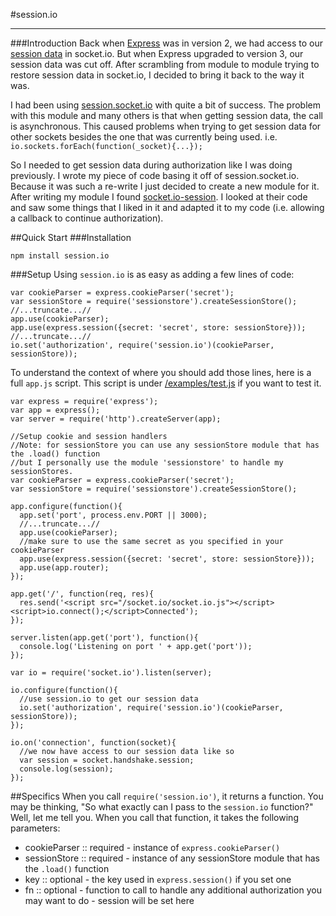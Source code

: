 #session.io
<hr>
###Introduction
Back when <a href="http://expressjs.com">Express</a> was in version 2, we had access to our 
<a href="http://www.danielbaulig.de/socket-ioexpress/">session data</a> in socket.io. But when Express upgraded to 
version 3, our session data was cut off. After scrambling from module to module trying to restore session data in 
socket.io, I decided to bring it back to the way it was.

I had been using <a href="https://github.com/functioncallback/session.socket.io">session.socket.io</a> with quite
a bit of success. The problem with this module and many others is that when getting session data, the call is 
asynchronous. This caused problems when trying to get session data for other sockets besides the one that was
currently being used. i.e. `io.sockets.forEach(function(_socket){...});`

So I needed to get session data during authorization like I was doing previously. I wrote my piece of code basing it
off of session.socket.io. Because it was such a re-write I just decided to create a new module for it. After writing
my module I found <a href="https://github.com/tcr/socket.io-session/">socket.io-session</a>. I looked at their code
and saw some things that I liked in it and adapted it to my code (i.e. allowing a callback to continue authorization).

##Quick Start
###Installation

    npm install session.io
    
###Setup
Using `session.io` is as easy as adding a few lines of code:

    var cookieParser = express.cookieParser('secret');
    var sessionStore = require('sessionstore').createSessionStore();
    //...truncate...//
    app.use(cookieParser);
    app.use(express.session({secret: 'secret', store: sessionStore}));
    //...truncate...//
    io.set('authorization', require('session.io')(cookieParser, sessionStore));
      
To understand the context of where you should add those lines, here is a full `app.js` script. This script is under 
<a href="https://github.com/AustP/session.io/blob/master/examples/test.js">/examples/test.js</a> if you want to test it.

    var express = require('express');
    var app = express();
    var server = require('http').createServer(app);
    
    //Setup cookie and session handlers
    //Note: for sessionStore you can use any sessionStore module that has the .load() function
    //but I personally use the module 'sessionstore' to handle my sessionStores.
    var cookieParser = express.cookieParser('secret');
    var sessionStore = require('sessionstore').createSessionStore();
    
    app.configure(function(){
      app.set('port', process.env.PORT || 3000);
      //...truncate...//
      app.use(cookieParser);
      //make sure to use the same secret as you specified in your cookieParser
      app.use(express.session({secret: 'secret', store: sessionStore}));
      app.use(app.router);
    });
    
    app.get('/', function(req, res){
      res.send('<script src="/socket.io/socket.io.js"></script><script>io.connect();</script>Connected');
    });
    
    server.listen(app.get('port'), function(){
      console.log('Listening on port ' + app.get('port'));
    });
    
    var io = require('socket.io').listen(server);
    
    io.configure(function(){
      //use session.io to get our session data
      io.set('authorization', require('session.io')(cookieParser, sessionStore));
    });
    
    io.on('connection', function(socket){
      //we now have access to our session data like so
      var session = socket.handshake.session;
      console.log(session);
    });
    
##Specifics
When you call `require('session.io')`, it returns a function. You may be thinking, "So what exactly can I pass to the 
`session.io` function?" Well, let me tell you. When you call that function, it takes the following parameters:

- cookieParser :: required - instance of `express.cookieParser()`
- sessionStore :: required - instance of any sessionStore module that has the `.load()` function
- key :: optional - the key used in `express.session()` if you set one
- fn :: optional - function to call to handle any additional authorization you may want to do - session will be set here
